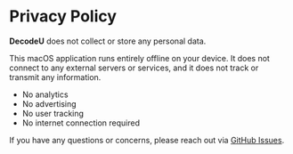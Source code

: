 # Privacy Policy

**DecodeU** does not collect or store any personal data.

This macOS application runs entirely offline on your device. It does not connect to any external servers or services, and it does not track or transmit any information.

- No analytics  
- No advertising  
- No user tracking  
- No internet connection required

If you have any questions or concerns, please reach out via [GitHub Issues](https://github.com/jysong91/DecodeU/issues).
